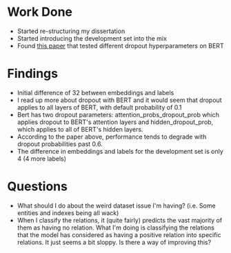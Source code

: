 # Work Done
* Started re-structuring my dissertation
* Started introducing the development set into the mix
* Found [this paper](https://link.springer.com/chapter/10.1007/978-3-030-76508-8_11#chapter-info) that tested different dropout hyperparameters on BERT

# Findings
* Initial difference of 32 between embeddings and labels
* I read up more about dropout with BERT and it would seem that dropout applies to all layers of BERT, with default probability of 0.1
* Bert has two dropout parameters: attention_probs_dropout_prob which applies dropout to BERT's attention layers and hidden_dropout_prob, which applies to all of BERT's hidden layers.
* According to the paper above, performance tends to degrade with dropout probabilities past 0.6.
* The difference in embeddings and labels for the development set is only 4 (4 more labels)

# Questions
* What should I do about the weird dataset issue I'm having? (i.e. Some entities and indexes being all wack)
* When I classify the relations, it (quite fairly) predicts the vast majority of them as having no relation. What I'm doing is classifying the relations that the model has considered as having a positive relation into specific relations. It just seems a bit sloppy. Is there a way of improving this?